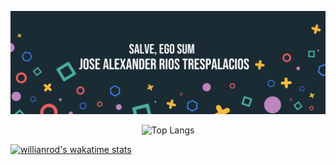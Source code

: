 ![iose's GitHub Banner](./assets/Header.png)

  <p align="center">
    <img alt="Top Langs" src="https://github-readme-stats.vercel.app/api/top-langs/?username=ijrios&layout=compact&theme=vision-friendly-dark" />
  </p>

[![willianrod's wakatime stats](https://github-readme-stats.vercel.app/api/wakatime?username=ego_sum_logos)](https://github.com/ijrios/github-readme-stats)


